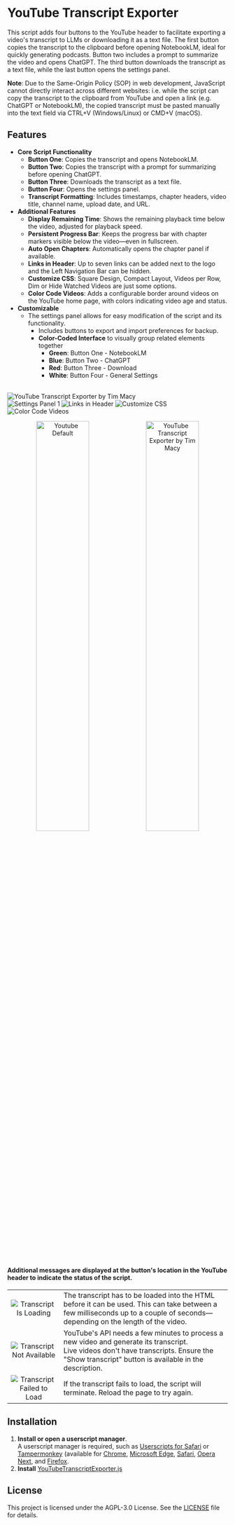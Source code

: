 # YouTube Transcript Exporter
This script adds four buttons to the YouTube header to facilitate exporting a video's transcript to LLMs or downloading it as a text file. The first button copies the transcript to the clipboard before opening NotebookLM, ideal for quickly generating podcasts. Button two includes a prompt to summarize the video and opens ChatGPT. The third button downloads the transcript as a text file, while the last button opens the settings panel.

**Note**: Due to the Same-Origin Policy (SOP) in web development, JavaScript cannot directly interact across different websites: i.e. while the script can copy the transcript to the clipboard from YouTube and open a link (e.g. ChatGPT or NotebookLM), the copied transcript must be pasted manually into the text field via CTRL+V (Windows/Linux) or CMD+V (macOS).

## Features
- **Core Script Functionality**
  - **Button One**: Copies the transcript and opens NotebookLM.
  - **Button Two**: Copies the transcript with a prompt for summarizing before opening ChatGPT.
  - **Button Three**: Downloads the transcript as a text file.
  - **Button Four**: Opens the settings panel.
  - **Transcript Formatting**: Includes timestamps, chapter headers, video title, channel name, upload date, and URL.
- **Additional Features**
  - **Display Remaining Time**: Shows the remaining playback time below the video, adjusted for playback speed.
  - **Persistent Progress Bar**: Keeps the progress bar with chapter markers visible below the video—even in fullscreen.
  - **Auto Open Chapters**: Automatically opens the chapter panel if available.
  - **Links in Header**: Up to seven links can be added next to the logo and the Left Navigation Bar can be hidden.
  - **Customize CSS**: Square Design, Compact Layout, Videos per Row, Dim or Hide Watched Videos are just some options.
  - **Color Code Videos**: Adds a configurable border around videos on the YouTube home page, with colors indicating video age and status.
- **Customizable**
  - The settings panel allows for easy modification of the script and its functionality.
    - Includes buttons to export and import preferences for backup.
    - **Color-Coded Interface** to visually group related elements together
      - **Green**: Button One - NotebookLM
      - **Blue**: Button Two - ChatGPT
      - **Red**: Button Three - Download
      - **White**: Button Four - General Settings<br><br>

![YouTube Transcript Exporter by Tim Macy](https://github.com/user-attachments/assets/bc71b6ca-225d-4056-afe4-6ef543a352d7 "YouTube Transcript Exporter by Tim Macy")
<br>
![Settings Panel 1](https://github.com/user-attachments/assets/9975006d-0e32-42ca-af84-4bc2b09c31da "Settings Panel")
![Links in Header](https://github.com/user-attachments/assets/6c931d9c-41ee-47b0-8fa3-cde4cfaf8ab6 "Links in Header")
![Customize CSS](https://github.com/user-attachments/assets/5049caee-58c7-4398-9a74-b11f73676c5e "Customize CSS")
![Color Code Videos](https://github.com/user-attachments/assets/e281652f-2fab-4eba-b7f1-711da98a7df8 "Color Code Videos")
<br>
<p align="center">
  <img width="49%" alt="Youtube Default" title="Youtube Default" src="https://github.com/user-attachments/assets/2a7eaf1e-2e9d-46a5-8c23-411f4e9c1eb7" />
  <img width="49%" alt="YouTube Transcript Exporter by Tim Macy" title="YouTube Transcript Exporter by Tim Macy" src="https://github.com/user-attachments/assets/09c0ed29-5f73-409f-9b73-52259951fa9c" />
</p>

#### Additional messages are displayed at the button's location in the YouTube header to indicate the status of the script.
<table align="center">
    <tr>
        <td align="center"><img src="https://github.com/user-attachments/assets/c3d37e84-3d0d-48ae-a7a5-cd8aaee4d571" alt="Transcript Is Loading"></td>
        <td align="left">The transcript has to be loaded into the HTML before it can be used. This can take between a few milliseconds up to a couple of seconds—depending on the length of the video.</td>
    </tr>
    <tr>
        <td align="center"><img src="https://github.com/user-attachments/assets/c0096353-dade-4e33-b728-136ea6c5e774" alt="Transcript Not Available"></td>
        <td align="left">YouTube's API needs a few minutes to process a new video and generate its transcript.<br>Live videos don't have transcripts. Ensure the "Show transcript" button is available in the description.</td>
    </tr>
    <tr>
      <td align="center"><img src="https://github.com/user-attachments/assets/31e963fa-414c-476a-bf1c-94adf7cf9f9e" alt="Transcript Failed to Load"></td>
      <td align="left">If the transcript fails to load, the script will terminate. Reload the page to try again.</td>
    </tr>
</table>

## Installation
1. **Install or open a userscript manager**.  
   A userscript manager is required, such as [Userscripts for Safari](https://itunes.apple.com/us/app/userscripts/id1463298887) or [Tampermonkey](https://www.tampermonkey.net/) (available for [Chrome](https://chromewebstore.google.com/detail/tampermonkey/dhdgffkkebhmkfjojejmpbldmpobfkfo), [Microsoft Edge](https://microsoftedge.microsoft.com/addons/detail/tampermonkey/iikmkjmpaadaobahmlepeloendndfphd), [Safari](https://apps.apple.com/us/app/tampermonkey/id1482490089), [Opera Next](https://addons.opera.com/en/extensions/details/tampermonkey-beta/), and [Firefox](https://addons.mozilla.org/en-US/firefox/addon/tampermonkey/).
2. **Install** [YouTubeTranscriptExporter.js](https://raw.githubusercontent.com/TimMacy/YouTubeTranscriptExporter/refs/heads/main/YouTubeTranscriptExporter.js)

## License
This project is licensed under the AGPL-3.0 License. See the [LICENSE](https://github.com/TimMacy/YouTubeTranscriptExporter/blob/main/LICENSE) file for details.
